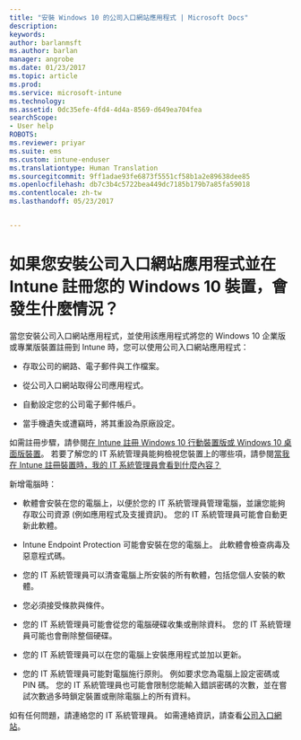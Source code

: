 ```yaml
---
title: "安裝 Windows 10 的公司入口網站應用程式 | Microsoft Docs"
description: 
keywords: 
author: barlanmsft
ms.author: barlan
manager: angrobe
ms.date: 01/23/2017
ms.topic: article
ms.prod: 
ms.service: microsoft-intune
ms.technology: 
ms.assetid: 0dc35efe-4fd4-4d4a-8569-d649ea704fea
searchScope:
- User help
ROBOTS: 
ms.reviewer: priyar
ms.suite: ems
ms.custom: intune-enduser
ms.translationtype: Human Translation
ms.sourcegitcommit: 9ff1adae93fe6873f5551cf58b1a2e89638dee85
ms.openlocfilehash: db7c3b4c5722bea449dc7185b179b7a85fa59018
ms.contentlocale: zh-tw
ms.lasthandoff: 05/23/2017


---
```


# <a name="what-happens-if-you-install-the-company-portal-app-and-enroll-your-windows-10-device-in-intune"></a>如果您安裝公司入口網站應用程式並在 Intune 註冊您的 Windows 10 裝置，會發生什麼情況？

當您安裝公司入口網站應用程式，並使用該應用程式將您的 Windows 10 企業版或專業版裝置註冊到 Intune 時，您可以使用公司入口網站應用程式：

-   存取公司的網路、電子郵件與工作檔案。

-   從公司入口網站取得公司應用程式。

-   自動設定您的公司電子郵件帳戶。

-   當手機遺失或遭竊時，將其重設為原廠設定。

如需註冊步驟，請參閱[在 Intune 註冊 Windows 10 行動裝置版或 Windows 10 桌面版裝置](enroll-your-w10-phone-or-w10-pc-windows.md)。 若要了解您的 IT 系統管理員能夠檢視您裝置上的哪些項，請參閱[當我在 Intune 註冊裝置時，我的 IT 系統管理員會看到什麼內容？](what-info-can-your-company-see-when-you-enroll-your-device-in-intune.md)

新增電腦時：

-   軟體會安裝在您的電腦上，以便於您的 IT 系統管理員管理電腦，並讓您能夠存取公司資源 (例如應用程式及支援資訊)。 您的 IT 系統管理員可能會自動更新此軟體。

-   Intune Endpoint Protection 可能會安裝在您的電腦上。 此軟體會檢查病毒及惡意程式碼。

-   您的 IT 系統管理員可以清查電腦上所安裝的所有軟體，包括您個人安裝的軟體。

-   您必須接受條款與條件。

-   您的 IT 系統管理員可能會從您的電腦硬碟收集或刪除資料。 您的 IT 系統管理員可能也會刪除整個硬碟。

-   您的 IT 系統管理員可以在您的電腦上安裝應用程式並加以更新。

-   您的 IT 系統管理員可能對電腦施行原則。 例如要求您為電腦上設定密碼或 PIN 碼。 您的 IT 系統管理員也可能會限制您能輸入錯誤密碼的次數，並在嘗試次數過多時鎖定裝置或刪除電腦上的所有資料。

如有任何問題，請連絡您的 IT 系統管理員。 如需連絡資訊，請查看[公司入口網站](http://portal.manage.microsoft.com)。

